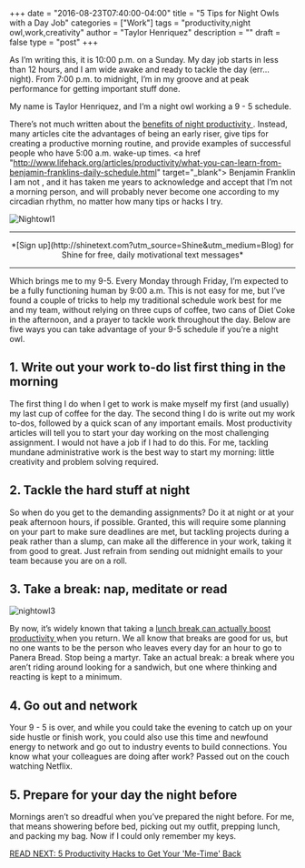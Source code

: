 +++
  date = "2016-08-23T07:40:00-04:00"
  title = "5 Tips for Night Owls with a Day Job"
  categories = ["Work"]
  tags = "productivity,night owl,work,creativity"
  author = "Taylor Henriquez"
  description = ""
  draft = false
  type = "post"
+++



<span class="dropcap">A</span>s I’m writing this, it is 10:00 p.m. on a Sunday. My day job starts in less than 12 hours, and I am wide awake and ready to tackle the day (err... night). From 7:00 p.m. to midnight, I’m in my groove and at peak performance for getting important stuff done.

My name is Taylor Henriquez, and I’m a night owl working a 9 - 5 schedule. 

There’s not much written about the <a href="http://www.inc.com/peter-economy/11-scientific-reasons-why-night-owls-get-more-done.html" target="_blank"> benefits of night productivity </a>. Instead, many articles cite the advantages of being an early riser, give tips for creating a productive morning routine, and provide examples of successful people who have  5:00 a.m. wake-up times. <a href "http://www.lifehack.org/articles/productivity/what-you-can-learn-from-benjamin-franklins-daily-schedule.html" target="_blank"> Benjamin Franklin I am not </a>, and it has taken me years to acknowledge and accept that I’m not a morning person, and will probably never become one according to my circadian rhythm, no matter how many tips or hacks I try. 

![Nightowl1](//images.contentful.com/awpxl2koull4/28C25XjZny2Mk6aci8aiYI/6b2eb7ff85e0d70260d8d178352c3fd8/nightowl1.jpg)

---

<center>*[Sign up](http://shinetext.com?utm_source=Shine&utm_medium=Blog) for Shine for free, daily motivational text messages* </center>


---



Which brings me to my 9-5. Every Monday through Friday, I’m expected to be a fully functioning human by 9:00 a.m. This is not easy for me, but I’ve found a couple of tricks to help my traditional schedule work best for me and my team, without relying on three cups of coffee, two cans of Diet Coke in the afternoon, and a prayer to tackle work throughout the day. Below are five ways you can take advantage of your 9-5 schedule if you’re a night owl.  

## 1. Write out your work to-do list first thing in the morning 
The first thing I do when I get to work is make myself my first (and usually) my last cup of coffee for the day. The second thing I do is write out my work to-dos, followed by a quick scan of any important emails. Most productivity articles will tell you to start your day working on the most challenging assignment. I would not have a job if I had to do this. For me, tackling mundane administrative work is the best way to start my morning: little creativity and problem solving required. 

## 2. Tackle the hard stuff at night 

So when do you get to the demanding assignments? Do it at night or at your peak afternoon hours, if possible. Granted, this will require some planning on your part to make sure deadlines are met, but tackling projects during a peak rather than a slump, can make all the difference in your work, taking it from good to great. Just refrain from sending out midnight emails to your team because you are on a roll. 

## 3. Take a break: nap, meditate or read

![nightowl3](//images.contentful.com/awpxl2koull4/HqoRbhWZwIcAom268sCsu/b6006c2195550d7f6c1b0c271bfb7c25/Screen_Shot_2016-07-28_at_11.49.35_AM.png)

By now, it’s widely known that taking a <a href="http://www.fastcompany.com/3049122/hit-the-ground-running/the-scientific-case-for-taking-a-two-hour-lunch-break" target="_blank"> lunch break can actually boost productivity </a> when you return. We all know that breaks are good for us, but no one wants to be the person who leaves every day for an hour to go to Panera Bread. Stop being a martyr. Take an actual break:  a break where you aren’t riding around looking for a sandwich, but one where thinking and reacting is kept to a minimum. 

## 4. Go out and network 
Your 9 - 5 is over, and while you could take the evening to catch up on your side hustle or finish work, you could also use this time and newfound energy to network and go out to industry events to build connections. You know what your colleagues are doing after work? Passed out on the couch watching Netflix. 

## 5. Prepare for your day the night before 

Mornings aren’t so dreadful when you’ve prepared the night before. For me, that means showering before bed, picking out my outfit, prepping lunch, and packing my bag. Now if I could only remember my keys. 

[READ NEXT: 5 Productivity Hacks to Get Your 'Me-Time' Back
](http://advice.shinetext.com/articles/productivity-hacks-to-get-your-me-time-back/)

<div class="pubexchange_module" id="pubexchange_below_content" data-pubexchange-module-id="2323"></div>

<script>(function(w, d, s, id) {
  w.PUBX=w.PUBX || {pub: "shine_text", discover: false, lazy: true};
  var js, pjs = d.getElementsByTagName(s)[0];
  if (d.getElementById(id)) return;
  js = d.createElement(s); js.id = id; js.async = true;
  js.src = "//main.pubexchange.com/loader.min.js";
  pjs.parentNode.insertBefore(js, pjs);
}(window, document, "script", "pubexchange-jssdk"));</script>


